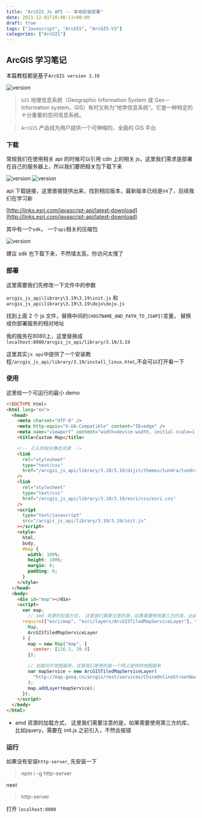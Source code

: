 ```yaml
---
title: "ArcGIS Js API -- 本地安装部署"
date: 2021-12-01T10:40:11+08:00
draft: true
tags: ["Javascript", "ArcGIS", "ArcGIS-V3"]
categories: ["ArcGIS"]
---
```


## ArcGIS 学习笔记

本篇教程都是基于`ArcGIS version 3.19`

![version](/snapshots/gis-1.png)

> `GIS` 地理信息系统（Geographic Information System 或 Geo－Information system，GIS）有时又称为“地学信息系统”。它是一种特定的十分重要的空间信息系统。

> `ArcGIS` 产品线为用户提供一个可伸缩的，全面的 GIS 平台.

### 下载

常规我们在使用相关 api 的时候可以引用 cdn 上的相关 js，这里我们需求是部署在自己的服务器上，所以我们要把相关包下载下来

![version](/snapshots/gis-2.png)
![version](/snapshots/gis-3.png)

api 下载链接，这里直接提供出来，找到相应版本，最新版本已经是`V4`了，后续我们在学习新

[http://links.esri.com/javascript-api/latest-download](http://links.esri.com/javascript-api/latest-download)

其中有一个`sdk`， 一个`api`相关的压缩包

![version](/snapshots/gis-4.png)

建议 sdk 也下载下来，不然墙太高，你访问太慢了

### 部署

这里需要我们先修改一下文件中的参数

`arcgis_js_api\library\3.19\3.19\init.js` 和 `arcgis_js_api\library\3.19\3.19\dojo\dojo.js`

找到上面 2 个 js 文件，替换中间的`[HOSTNAME_AND_PATH_TO_JSAPI]`变量， 替换成你部署服务的相对地址

我的服务在8080上，这里替换成`localhost:8080/arcgis_js_api/library/3.19/3.19`

这里其实`js api`中提供了一个安装教程`/arcgis_js_api/library/3.19/install_linux.html`,不会可以打开看一下

### 使用

这里给一个可运行的最小 demo

```html
<!DOCTYPE html>
<html lang="en">
  <head>
    <meta charset="UTF-8" />
    <meta http-equiv="X-UA-Compatible" content="IE=edge" />
    <meta name="viewport" content="width=device-width, initial-scale=1.0" />
    <title>Custom Map</title>

    <!-- 引入的相关静态资源 -->
    <link
      rel="stylesheet"
      type="text/css"
      href="/arcgis_js_api/library/3.19/3.19/dijit/themes/tundra/tundra.css"
    />
    <link
      rel="stylesheet"
      type="text/css"
      href="/arcgis_js_api/library/3.19/3.19/esri/css/esri.css"
    />
    <script
      type="text/javascript"
      src="/arcgis_js_api/library/3.19/3.19/init.js"
    ></script>
    <style>
      html,
      body,
      #map {
        width: 100%;
        height: 100%;
        margin: 0;
        padding: 0;
      }
    </style>
  </head>
  <body>
    <div id="map"></div>
    <script>
      var map;
        // amd 资源的加载方式， 这里我们需要注意的是，如果需要使用第三方的库，比如jquery，需要在 init.js 之前引入，不然会报错
      require(["esri/map", "esri/layers/ArcGISTiledMapServiceLayer"], function (
        Map,
        ArcGISTiledMapServiceLayer
      ) {
        map = new Map("map", {
          center: [116.3, 39.9]
        });

        // 加载切片地图服务，这里我们使用的是一个网上提供的地图服务
        var mapService = new ArcGISTiledMapServiceLayer(
          "http://map.geoq.cn/arcgis/rest/services/ChinaOnlineStreetWarm/MapServer"
        );
        map.addLayer(mapService);
      });
    </script>
  </body>
</html>
```
- amd 资源的加载方式， 这里我们需要注意的是，如果需要使用第三方的库，比如jquery，需要在 init.js 之前引入，不然会报错

### 运行

如果没有安装`http-server`, 先安装一下

> npm i -g http-server

next

> http-server

打开 `localhost:8080`



